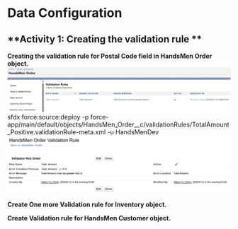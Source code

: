 # Data Configuration
## **Activity 1: Creating the validation rule **

**Creating the validation rule for Postal Code field in HandsMen Order object.**
![Salesforce Credentials Setup](docs/img/08_ValidationRule1.png)
sfdx force:source:deploy -p force-app/main/default/objects/HandsMen_Order__c/validationRules/TotalAmount_Positive.validationRule-meta.xml -u HandsMenDev
![Salesforce Credentials Setup](docs/img/08_ValidationRule2.png)

**Create One more Validation rule for Inventory object.**


**Create Validation rule for HandsMen Customer object.**


